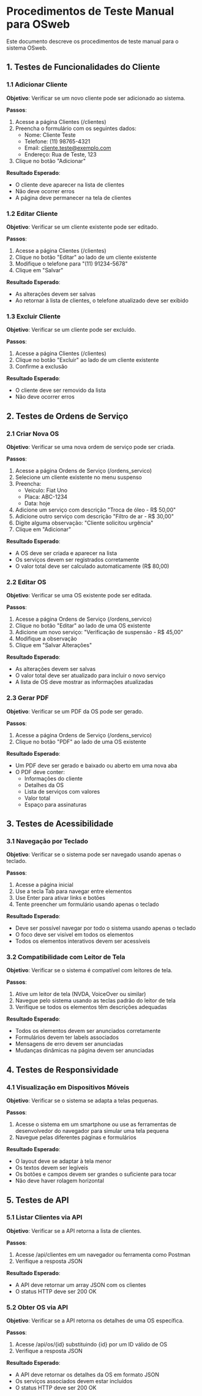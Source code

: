 # Procedimentos de Teste Manual para OSweb

Este documento descreve os procedimentos de teste manual para o sistema OSweb.

## 1. Testes de Funcionalidades do Cliente

### 1.1 Adicionar Cliente

**Objetivo**: Verificar se um novo cliente pode ser adicionado ao sistema.

**Passos**:
1. Acesse a página Clientes (/clientes)
2. Preencha o formulário com os seguintes dados:
   - Nome: Cliente Teste
   - Telefone: (11) 98765-4321
   - Email: cliente.teste@exemplo.com
   - Endereço: Rua de Teste, 123
3. Clique no botão "Adicionar"

**Resultado Esperado**:
- O cliente deve aparecer na lista de clientes
- Não deve ocorrer erros
- A página deve permanecer na tela de clientes

### 1.2 Editar Cliente

**Objetivo**: Verificar se um cliente existente pode ser editado.

**Passos**:
1. Acesse a página Clientes (/clientes)
2. Clique no botão "Editar" ao lado de um cliente existente
3. Modifique o telefone para "(11) 91234-5678"
4. Clique em "Salvar"

**Resultado Esperado**:
- As alterações devem ser salvas
- Ao retornar à lista de clientes, o telefone atualizado deve ser exibido

### 1.3 Excluir Cliente

**Objetivo**: Verificar se um cliente pode ser excluído.

**Passos**:
1. Acesse a página Clientes (/clientes)
2. Clique no botão "Excluir" ao lado de um cliente existente
3. Confirme a exclusão

**Resultado Esperado**:
- O cliente deve ser removido da lista
- Não deve ocorrer erros

## 2. Testes de Ordens de Serviço

### 2.1 Criar Nova OS

**Objetivo**: Verificar se uma nova ordem de serviço pode ser criada.

**Passos**:
1. Acesse a página Ordens de Serviço (/ordens_servico)
2. Selecione um cliente existente no menu suspenso
3. Preencha:
   - Veículo: Fiat Uno
   - Placa: ABC-1234
   - Data: hoje
4. Adicione um serviço com descrição "Troca de óleo - R$ 50,00"
5. Adicione outro serviço com descrição "Filtro de ar - R$ 30,00"
6. Digite alguma observação: "Cliente solicitou urgência"
7. Clique em "Adicionar"

**Resultado Esperado**:
- A OS deve ser criada e aparecer na lista
- Os serviços devem ser registrados corretamente
- O valor total deve ser calculado automaticamente (R$ 80,00)

### 2.2 Editar OS

**Objetivo**: Verificar se uma OS existente pode ser editada.

**Passos**:
1. Acesse a página Ordens de Serviço (/ordens_servico)
2. Clique no botão "Editar" ao lado de uma OS existente
3. Adicione um novo serviço: "Verificação de suspensão - R$ 45,00"
4. Modifique a observação
5. Clique em "Salvar Alterações"

**Resultado Esperado**:
- As alterações devem ser salvas
- O valor total deve ser atualizado para incluir o novo serviço
- A lista de OS deve mostrar as informações atualizadas

### 2.3 Gerar PDF

**Objetivo**: Verificar se um PDF da OS pode ser gerado.

**Passos**:
1. Acesse a página Ordens de Serviço (/ordens_servico)
2. Clique no botão "PDF" ao lado de uma OS existente

**Resultado Esperado**:
- Um PDF deve ser gerado e baixado ou aberto em uma nova aba
- O PDF deve conter:
  - Informações do cliente
  - Detalhes da OS
  - Lista de serviços com valores
  - Valor total
  - Espaço para assinaturas

## 3. Testes de Acessibilidade

### 3.1 Navegação por Teclado

**Objetivo**: Verificar se o sistema pode ser navegado usando apenas o teclado.

**Passos**:
1. Acesse a página inicial
2. Use a tecla Tab para navegar entre elementos
3. Use Enter para ativar links e botões
4. Tente preencher um formulário usando apenas o teclado

**Resultado Esperado**:
- Deve ser possível navegar por todo o sistema usando apenas o teclado
- O foco deve ser visível em todos os elementos
- Todos os elementos interativos devem ser acessíveis

### 3.2 Compatibilidade com Leitor de Tela

**Objetivo**: Verificar se o sistema é compatível com leitores de tela.

**Passos**:
1. Ative um leitor de tela (NVDA, VoiceOver ou similar)
2. Navegue pelo sistema usando as teclas padrão do leitor de tela
3. Verifique se todos os elementos têm descrições adequadas

**Resultado Esperado**:
- Todos os elementos devem ser anunciados corretamente
- Formulários devem ter labels associados
- Mensagens de erro devem ser anunciadas
- Mudanças dinâmicas na página devem ser anunciadas

## 4. Testes de Responsividade

### 4.1 Visualização em Dispositivos Móveis

**Objetivo**: Verificar se o sistema se adapta a telas pequenas.

**Passos**:
1. Acesse o sistema em um smartphone ou use as ferramentas de desenvolvedor do navegador para simular uma tela pequena
2. Navegue pelas diferentes páginas e formulários

**Resultado Esperado**:
- O layout deve se adaptar à tela menor
- Os textos devem ser legíveis
- Os botões e campos devem ser grandes o suficiente para tocar
- Não deve haver rolagem horizontal

## 5. Testes de API

### 5.1 Listar Clientes via API

**Objetivo**: Verificar se a API retorna a lista de clientes.

**Passos**:
1. Acesse /api/clientes em um navegador ou ferramenta como Postman
2. Verifique a resposta JSON

**Resultado Esperado**:
- A API deve retornar um array JSON com os clientes
- O status HTTP deve ser 200 OK

### 5.2 Obter OS via API

**Objetivo**: Verificar se a API retorna os detalhes de uma OS específica.

**Passos**:
1. Acesse /api/os/{id} substituindo {id} por um ID válido de OS
2. Verifique a resposta JSON

**Resultado Esperado**:
- A API deve retornar os detalhes da OS em formato JSON
- Os serviços associados devem estar incluídos
- O status HTTP deve ser 200 OK
